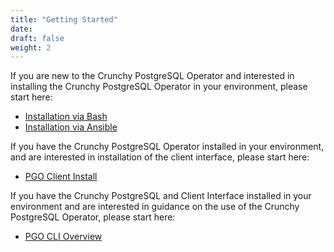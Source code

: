 ```yaml
---
title: "Getting Started"
date:
draft: false
weight: 2
---
```


If you are new to the Crunchy PostgreSQL Operator and interested in installing the Crunchy PostgreSQL Operator in your environment, please start here:
 - [Installation via Bash](https://access.crunchydata.com/documentation/postgres-operator/4.0.0/installation/operator-install/)
 - [Installation via Ansible](https://access.crunchydata.com/documentation/postgres-operator/4.0.0/installation/install-with-ansible/)

If you have the Crunchy PostgreSQL Operator installed in your environment, and are interested in installation of the client interface, please start here:
- [PGO Client Install](https://access.crunchydata.com/documentation/postgres-operator/4.0.0/installation/install-pgo-client/)

If you have the Crunchy PostgreSQL and Client Interface installed in your environment and are interested in guidance on the use of the Crunchy PostgreSQL Operator, please start here: 
- [PGO CLI Overview](https://access.crunchydata.com/documentation/postgres-operator/4.0.0/operatorcli/pgo-overview/)